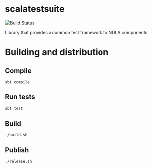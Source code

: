 # scalatestsuite
[![Build Status](https://travis-ci.com/NDLANO/scalatestsuite.svg?branch=master)](https://travis-ci.com/NDLANO/scalatestsuite)

Library that provides a common test framework to NDLA components

# Building and distribution

## Compile
    sbt compile

## Run tests
    sbt test

## Build
    ./build.sh

## Publish
    ./release.sh
